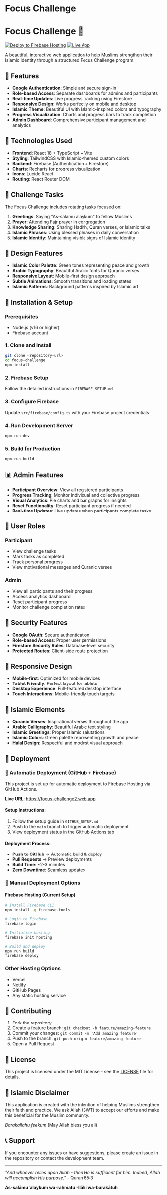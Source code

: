 # Focus Challenge

# Focus Challenge 🌙

[![Deploy to Firebase Hosting](https://github.com/your-username/focus-challenge/actions/workflows/firebase-hosting-merge.yml/badge.svg)](https://github.com/your-username/focus-challenge/actions/workflows/firebase-hosting-merge.yml)
[![Live App](https://img.shields.io/badge/Live%20App-Firebase-orange)](https://focus-challenge2.web.app)

A beautiful, interactive web application to help Muslims strengthen their Islamic identity through a structured Focus Challenge program.

## 🌙 Features

- **Google Authentication**: Simple and secure sign-in
- **Role-based Access**: Separate dashboards for admins and participants
- **Real-time Updates**: Live progress tracking using Firestore
- **Responsive Design**: Works perfectly on mobile and desktop
- **Islamic Theme**: Beautiful UI with Islamic-inspired colors and typography
- **Progress Visualization**: Charts and progress bars to track completion
- **Admin Dashboard**: Comprehensive participant management and analytics

## 🚀 Technologies Used

- **Frontend**: React 18 + TypeScript + Vite
- **Styling**: TailwindCSS with Islamic-themed custom colors
- **Backend**: Firebase (Authentication + Firestore)
- **Charts**: Recharts for progress visualization
- **Icons**: Lucide React
- **Routing**: React Router DOM

## 📱 Challenge Tasks

The Focus Challenge includes rotating tasks focused on:

1. **Greetings**: Saying "As-salamu alaykum" to fellow Muslims
2. **Prayer**: Attending Fajr prayer in congregation
3. **Knowledge Sharing**: Sharing Hadith, Quran verses, or Islamic talks
4. **Islamic Phrases**: Using blessed phrases in daily conversation
5. **Islamic Identity**: Maintaining visible signs of Islamic identity

## 🎨 Design Features

- **Islamic Color Palette**: Green tones representing peace and growth
- **Arabic Typography**: Beautiful Arabic fonts for Quranic verses
- **Responsive Layout**: Mobile-first design approach
- **Subtle Animations**: Smooth transitions and loading states
- **Islamic Patterns**: Background patterns inspired by Islamic art

## 🔧 Installation & Setup

### Prerequisites
- Node.js (v16 or higher)
- Firebase account

### 1. Clone and Install
```bash
git clone <repository-url>
cd focus-challenge
npm install
```

### 2. Firebase Setup
Follow the detailed instructions in `FIREBASE_SETUP.md`

### 3. Configure Firebase
Update `src/firebase/config.ts` with your Firebase project credentials

### 4. Run Development Server
```bash
npm run dev
```

### 5. Build for Production
```bash
npm run build
```

## 📊 Admin Features

- **Participant Overview**: View all registered participants
- **Progress Tracking**: Monitor individual and collective progress
- **Visual Analytics**: Pie charts and bar graphs for insights
- **Reset Functionality**: Reset participant progress if needed
- **Real-time Updates**: Live updates when participants complete tasks

## 👥 User Roles

### Participant
- View challenge tasks
- Mark tasks as completed
- Track personal progress
- View motivational messages and Quranic verses

### Admin
- View all participants and their progress
- Access analytics dashboard
- Reset participant progress
- Monitor challenge completion rates

## 🔐 Security Features

- **Google OAuth**: Secure authentication
- **Role-based Access**: Proper user permissions
- **Firestore Security Rules**: Database-level security
- **Protected Routes**: Client-side route protection

## 📱 Responsive Design

- **Mobile-first**: Optimized for mobile devices
- **Tablet Friendly**: Perfect layout for tablets
- **Desktop Experience**: Full-featured desktop interface
- **Touch Interactions**: Mobile-friendly touch targets

## 🌟 Islamic Elements

- **Quranic Verses**: Inspirational verses throughout the app
- **Arabic Calligraphy**: Beautiful Arabic text styling
- **Islamic Greetings**: Proper Islamic salutations
- **Islamic Colors**: Green palette representing growth and peace
- **Halal Design**: Respectful and modest visual approach

## 🚀 Deployment

### 🔄 Automatic Deployment (GitHub + Firebase)

This project is set up for automatic deployment to Firebase Hosting via GitHub Actions.

**Live URL**: https://focus-challenge2.web.app

#### Setup Instructions:
1. Follow the setup guide in `GITHUB_SETUP.md`
2. Push to the `main` branch to trigger automatic deployment
3. View deployment status in the GitHub Actions tab

#### Deployment Process:
- **Push to GitHub** → Automatic build & deploy
- **Pull Requests** → Preview deployments
- **Build Time**: ~2-3 minutes
- **Zero Downtime**: Seamless updates

### 🚀 Manual Deployment Options

#### Firebase Hosting (Current Setup)
```bash
# Install Firebase CLI
npm install -g firebase-tools

# Login to Firebase
firebase login

# Initialize hosting
firebase init hosting

# Build and deploy
npm run build
firebase deploy
```

### Other Hosting Options
- Vercel
- Netlify
- GitHub Pages
- Any static hosting service

## 🤝 Contributing

1. Fork the repository
2. Create a feature branch: `git checkout -b feature/amazing-feature`
3. Commit your changes: `git commit -m 'Add amazing feature'`
4. Push to the branch: `git push origin feature/amazing-feature`
5. Open a Pull Request

## 📄 License

This project is licensed under the MIT License - see the [LICENSE](LICENSE) file for details.

## 🤲 Islamic Disclaimer

This application is created with the intention of helping Muslims strengthen their faith and practice. We ask Allah (SWT) to accept our efforts and make this beneficial for the Muslim community. 

*Barakallahu feekum* (May Allah bless you all)

## 📞 Support

If you encounter any issues or have suggestions, please create an issue in the repository or contact the development team.

---

*"And whoever relies upon Allah - then He is sufficient for him. Indeed, Allah will accomplish His purpose."* - Quran 65:3

**As-salāmu ʿalaykum wa-raḥmatu -llāhi wa-barakātuh**